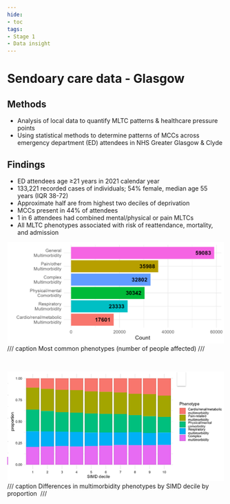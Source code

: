 ```yaml
---
hide:
- toc
tags:
- Stage 1
- Data insight
---
```


# Sendoary care data - Glasgow 

## Methods
* Analysis of local data to quantify MLTC patterns & healthcare pressure points
* Using statistical methods to determine patterns of MCCs across emergency department (ED) attendees in NHS Greater Glasgow & Clyde

## Findings 
* ED attendees age ≥21 years in 2021 calendar year
* 133,221 recorded cases of individuals; 54% female, median age 55 years (IQR 38-72)
* Approximate half are from highest two deciles of deprivation
* MCCs present in 44% of attendees
* 1 in 6 attendees had combined mental/physical or pain MLTCs
* All MLTC phenotypes associated with risk of reattendance, mortality, and admission

![1](../assets/glasgow-hi-1.PNG)
/// caption
Most common phenotypes (number of people affected)
///

<br>

![2](../assets/glasgow-hi-2.PNG)
/// caption
Differences in multimorbidity phenotypes by SIMD decile by proportion 
///

